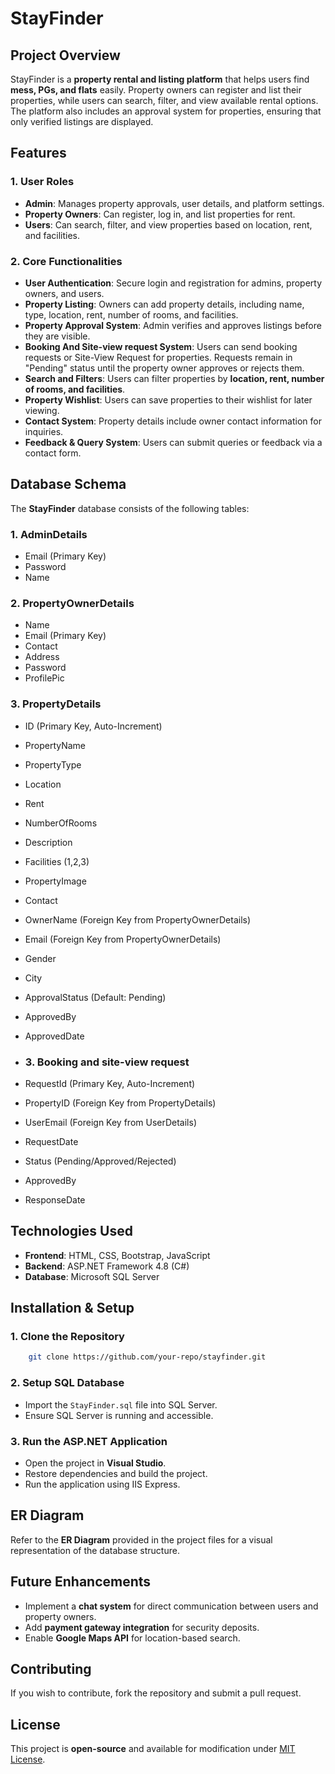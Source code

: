 # StayFinder

## Project Overview
StayFinder is a **property rental and listing platform** that helps users find **mess, PGs, and flats** easily. Property owners can register and list their properties, while users can search, filter, and view available rental options. The platform also includes an approval system for properties, ensuring that only verified listings are displayed.

## Features
### 1. **User Roles**
- **Admin**: Manages property approvals, user details, and platform settings.
- **Property Owners**: Can register, log in, and list properties for rent.
- **Users**: Can search, filter, and view properties based on location, rent, and facilities.

### 2. **Core Functionalities**
- **User Authentication**: Secure login and registration for admins, property owners, and users.
- **Property Listing**: Owners can add property details, including name, type, location, rent, number of rooms, and facilities.
- **Property Approval System**: Admin verifies and approves listings before they are visible.
- **Booking And Site-view request System**: Users can send booking requests or Site-View Request for properties. Requests remain in "Pending" status until the property owner approves or rejects them.
- **Search and Filters**: Users can filter properties by **location, rent, number of rooms, and facilities**.
- **Property Wishlist**: Users can save properties to their wishlist for later viewing.
- **Contact System**: Property details include owner contact information for inquiries.
- **Feedback & Query System**: Users can submit queries or feedback via a contact form.

## Database Schema
The **StayFinder** database consists of the following tables:

### 1. **AdminDetails**
- Email (Primary Key)
- Password
- Name

### 2. **PropertyOwnerDetails**
- Name
- Email (Primary Key)
- Contact
- Address
- Password
- ProfilePic

### 3. **PropertyDetails**
- ID (Primary Key, Auto-Increment)
- PropertyName
- PropertyType
- Location
- Rent
- NumberOfRooms
- Description
- Facilities (1,2,3)
- PropertyImage
- Contact
- OwnerName (Foreign Key from PropertyOwnerDetails)
- Email (Foreign Key from PropertyOwnerDetails)
- Gender
- City
- ApprovalStatus (Default: Pending)
- ApprovedBy
- ApprovedDate

- ### 3. **Booking and site-view request**
- RequestId (Primary Key, Auto-Increment)
- PropertyID (Foreign Key from PropertyDetails)
- UserEmail (Foreign Key from UserDetails)
- RequestDate
- Status (Pending/Approved/Rejected)
- ApprovedBy
- ResponseDate

## Technologies Used
- **Frontend**: HTML, CSS, Bootstrap, JavaScript
- **Backend**: ASP.NET Framework 4.8 (C#)
- **Database**: Microsoft SQL Server

## Installation & Setup
### 1. **Clone the Repository**
```bash
    git clone https://github.com/your-repo/stayfinder.git
```
### 2. **Setup SQL Database**
- Import the `StayFinder.sql` file into SQL Server.
- Ensure SQL Server is running and accessible.

### 3. **Run the ASP.NET Application**
- Open the project in **Visual Studio**.
- Restore dependencies and build the project.
- Run the application using IIS Express.

## ER Diagram
Refer to the **ER Diagram** provided in the project files for a visual representation of the database structure.

## Future Enhancements
- Implement a **chat system** for direct communication between users and property owners.
- Add **payment gateway integration** for security deposits.
- Enable **Google Maps API** for location-based search.

## Contributing
If you wish to contribute, fork the repository and submit a pull request.

## License
This project is **open-source** and available for modification under [MIT License](LICENSE).

